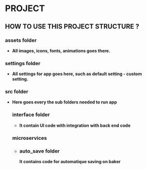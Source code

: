 # PROJECT

## **HOW TO USE THIS PROJECT STRUCTURE ?**

### **assets folder**

* **All images, icons, fonts, animations goes there.**

### **settings folder**

* **All settings for app goes here, such as default setting - custom setting.**

### **src folder**

* **Here goes every the sub folders needed to run app**

    ### **interface folder**

    * **It contain UI code with integration with back end code**

    ### **microservices**
    * ### **auto_save folder**

        **It contains code for automatique saving on baker**
